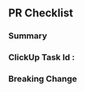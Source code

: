 ## PR Checklist
<!--
1. 간단한 요약 내용을 작성해주세요 ( 상세한 내용을 ClickUp Task로 파악 )
2. ClickUp Task ID 는 항상 필수로 입력해주세요. ( Github Issue 대신 사용 )
3. PullRequest Title을 아래의 형식을 맞춰서 사용해주세요.
   1) feat     : 새로운 기능 개발!
   2) bug      : 오류 또는 이슈 해결과 관련된 작업
   3) modify   : 요청 또는 상황에 따른 기존 기능의 수정 작업
   4) refactor : 코드 리팩토링
   ex) feat:회원 비밀번호 찾기 기능
4. Milestone에 할당된 작업이라면, 어느 Milestone에 할당된건지 꼭 연결시켜주세요. ( 버전 또는, 작업 범위가 큰 경우 < 에픽 이슈와 같이 > 사용 )
5. Breaking Change 가 있다면 따로 작성해주세요. ( 기존 로직에 영향도가 있는 경우 )
-->

### Summary

### ClickUp Task Id : 

### Breaking Change

